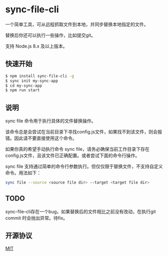 # sync-file-cli

一个简单工具，可从远程抓取文件到本地，并同步替换本地指定的文件。

替换后你还可以执行一些操作，比如提交git。

支持 Node.js 8.x 及以上版本。

## 快速开始

```bash
$ npm install sync-file-cli -g
$ sync init my-sync-app
$ cd my-sync-app
$ npm run start
```

## 说明

sync file 命令用于执行具体的文件替换操作。

该命令总是会尝试在当前目录下寻找config.js文件，如果找不到该文件，则会报错。因此请不要直接使用这个命令。

如果你真的希望手动执行命令 sync file，请务必确保当前工作目录下存在config.js文件，且该文件已正确配置。或者尝试下面的命令行操作。

sync file 支持通过简单的命令行参数执行。但仅仅限于替换文件，不支持自定义命令。用法如下：

```bash
sync file --source <source file dir> --target <target file dir>
```


## TODO

sync-file-cli存在一个bug，如果替换后的文件相比之前没有改动，在执行git commit 时会抛出异常。待fix。

## 开源协议

[MIT](LICENSE)

